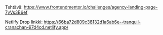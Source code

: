 Tehtävä: https://www.frontendmentor.io/challenges/agency-landing-page-7yVs3B6ef

Netlify Drop linkki: https://66ba72d809c38132d1a6ab6e--tranquil-cranachan-97d4cd.netlify.app/
